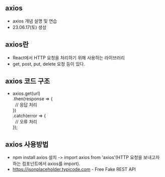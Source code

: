 ## axios
- axios 개념 설명 및 연습
- 23.06.17(토) 생성

## axios란
- React에서 HTTP 요청을 처리하기 위해 사용하는 라이브러리
- get, post, put, delete 요청 등이 있다.

## axios 코드 구조
- axios.get(url) <br>
  .then(response => { <br>
  &nbsp; // 응답 처리 <br>
  }) <br>
  .catch(error => { <br>
  &nbsp; // 오류 처리 <br>
  }); <br>

## axios 사용방법
- npm install axios 설치 -> import axios from 'axios'(HTTP 요청을 보내고자 하는 컴포넌트에서 axios를 import).
- https://jsonplaceholder.typicode.com - Free Fake REST API